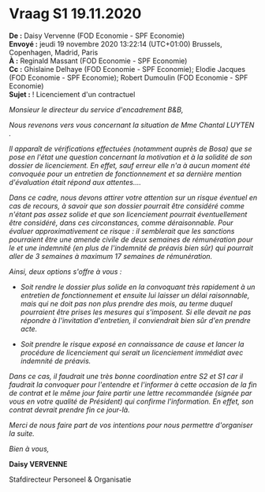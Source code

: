 # Vraag S1 19.11.2020

**De :** Daisy Vervenne (FOD Economie - SPF Economie)  
**Envoyé :** jeudi 19 novembre 2020 13:22:14 (UTC+01:00) Brussels, Copenhagen, Madrid, Paris  
**À :** Reginald Massant (FOD Economie - SPF Economie)  
**Cc :** Ghislaine Delhaye (FOD Economie - SPF Economie); Elodie Jacques (FOD Economie - SPF Economie); Robert Dumoulin (FOD Economie - SPF Economie)  
**Sujet :** ! Licenciement d'un contractuel  
  

*Monsieur le directeur du service d'encadrement B&B,*

*Nous revenons vers vous concernant la situation de Mme Chantal LUYTEN .*

*Il apparaît de vérifications effectuées (notamment auprès de Bosa) que se pose en l'état une question concernant la motivation et à la solidité de son dossier de licenciement.  En effet, sauf erreur elle n'a à aucun moment été convoquée pour un entretien de fonctionnement et sa dernière mention d'évaluation était répond aux attentes....*

*Dans ce cadre, nous devons attirer votre attention sur un risque éventuel en cas de recours, à savoir que son dossier pourrait être considéré comme n'étant pas assez solide et que son licenciement pourrait éventuellement être considéré, dans ces circonstances, comme déraisonnable. Pour évaluer approximativement ce risque : il semblerait que les sanctions pourraient être une amende civile de deux semaines de rémunération pour le et une indemnité (en plus de l'indemnité de préavis bien sûr) qui pourrait aller de 3 semaines à maximum 17 semaines de rémunération.*

*Ainsi,  deux options s'offre à vous :*

- *Soit rendre le dossier plus solide en la convoquant très rapidement à un entretien de fonctionnement et ensuite  lui laisser un délai raisonnable, mais qui ne doit pas non plus prendre des mois, au terme duquel pourraient être prises les mesures qui s'imposent. Si elle devait ne pas répondre à l'invitation d'entretien, il conviendrait bien sûr d'en prendre acte.*

- *Soit prendre le risque exposé en connaissance de cause et lancer la procédure de licenciement qui serait un licenciement immédiat avec indemnité de préavis.*

*Dans ce cas, il faudrait une très bonne coordination entre S2 et S1 car il faudrait la convoquer pour l'entendre et l'informer à cette occasion de la fin de contrat et le même jour faire partir une lettre recommandée (signée par vous en votre qualité de Président) qui confirme l'information. En effet, son contrat devrait prendre fin ce jour-là.*

*Merci de nous faire part de vos intentions pour nous permettre d'organiser la suite.*

*Bien à vous,*

**Daisy VERVENNE**

Stafdirecteur Personeel & Organisatie

